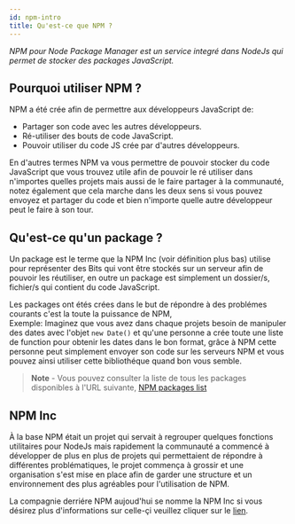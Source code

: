 ```yaml
---
id: npm-intro
title: Qu'est-ce que NPM ?
---
```

*NPM pour Node Package Manager est un service integré dans NodeJs qui permet de stocker des packages JavaScript.*

## Pourquoi utiliser NPM ?
NPM a été crée afin de permettre aux développeurs JavaScript de:

* Partager son code avec les autres développeurs.
* Ré-utiliser des bouts de code JavaScript.
* Pouvoir utiliser du code JS crée par d'autres développeurs.

En d'autres termes NPM va vous permettre de pouvoir stocker du code JavaScript que vous trouvez utile afin de pouvoir le ré utiliser dans n'importes quelles projets mais aussi de le faire partager à la communauté, notez également que cela marche dans les deux sens si vous pouvez envoyez et partager du code et bien n'importe quelle autre développeur peut le faire à son tour.

## Qu'est-ce qu'un package ?
Un package est le terme que la NPM Inc (voir définition plus bas) utilise pour représenter des Bits qui vont être stockés sur un serveur afin de pouvoir les réutiliser, en outre un package est simplement un dossier/s, fichier/s qui contient du code JavaScript.

Les packages ont étés crées dans le but de répondre à des problémes courants c'est la toute la puissance de NPM,<br/> Exemple: Imaginez que vous avez dans chaque projets besoin de manipuler des dates avec l'objet `new Date()` et qu'une personne a crée toute une liste de function pour obtenir les dates dans le bon format, grâce à NPM cette personne peut simplement envoyer son code sur les serveurs NPM et vous pouvez ainsi utiliser cette bibliothéque quand bon vous semble.

> **Note** - Vous pouvez consulter la liste de tous les packages disponibles à l'URL suivante, [NPM packages list](https://www.npmjs.com)

## NPM Inc
À la base NPM était un projet qui servait à regrouper quelques fonctions utilitaires pour NodeJs mais rapidement la communauté a commencé à développer de plus en plus de projets qui permettaient de répondre à différentes problématiques, le projet commença à grossir et une organisation s'est mise en place afin de garder une structure et un environnement des plus agréables pour l'utilisation de NPM.

La compagnie derriére NPM aujoud'hui se nomme la NPM Inc si vous désirez plus d'informations sur celle-çi veuillez cliquer sur le [lien](https://www.npmjs.com/about).

